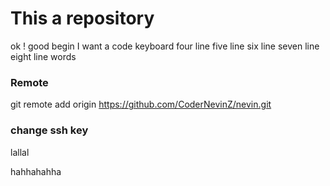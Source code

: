# This a repository
ok ! good begin
I want a code keyboard
four line
five line
six line
seven line
eight line words 

### Remote 
 git remote add origin https://github.com/CoderNevinZ/nevin.git
### change ssh key 

lallal

hahhahahha